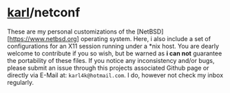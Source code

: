 # [karl][]/netconf

[karl]: https://github.com/karl4k

These are my personal customizations of the [NetBSD][https://www.netbsd.org] operating system. Here, i also include a set of configurations for an X11 session running under a \*nix host. You are dearly welcome to contribute if you so wish, but be warned as **i can not** guarantee the portability of these files. If you notice any inconsistency and/or bugs, please submit an issue through this projects associated Github page or directly via E-Mail at: `karl4k@hotmail.com`. I do, however not check my inbox regularly.
